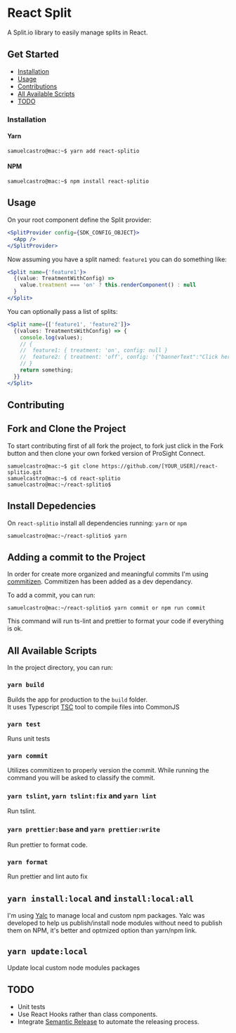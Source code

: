 # React Split

A Split.io library to easily manage splits in React.

## Get Started

- [Installation](#installation)
- [Usage](#usage)
- [Contributions](#install-dependencies)
- [All Available Scripts](#all-available-scripts)
- [TODO](#todo)

### Installation

#### Yarn

```console
samuelcastro@mac:~$ yarn add react-splitio
```

#### NPM

```console
samuelcastro@mac:~$ npm install react-splitio
```

## Usage

On your root component define the Split provider:

```jsx
<SplitProvider config={SDK_CONFIG_OBJECT}>
  <App />
</SplitProvider>
```

Now assuming you have a split named: `feature1` you can do something like:

```jsx
<Split name={'feature1'}>
  {(value: TreatmentWithConfig) =>
    value.treatment === 'on' ? this.renderComponent() : null
  }
</Split>
```

You can optionally pass a list of splits:

```jsx
<Split name={['feature1', 'feature2']}>
  {(values: TreatmentsWithConfig) => {
    console.log(values);
    // {
    //  feature1: { treatment: 'on', config: null }
    //  feature2: { treatment: 'off', config: '{"bannerText":"Click here."}' }
    // }
    return something;
  }}
</Split>
```

## Contributing

## Fork and Clone the Project

To start contributing first of all fork the project, to fork just click in the Fork button and then clone your own forked version of ProSight Connect.

```console
samuelcastro@mac:~$ git clone https://github.com/[YOUR_USER]/react-splitio.git
samuelcastro@mac:~$ cd react-splitio
samuelcastro@mac:~/react-splitio$
```

## Install Depedencies

On `react-splitio` install all dependencies running: `yarn` or `npm`

```console
samuelcastro@mac:~/react-splitio$ yarn
```

## Adding a commit to the Project

In order for create more organized and meaningful commits I'm using [commitizen](https://github.com/commitizen/cz-cli). Commitizen has been added as a dev dependancy.

To add a commit, you can run:

```console
samuelcastro@mac:~/react-splitio$ yarn commit or npm run commit
```

This command will run ts-lint and prettier to format your code if everything is ok.

## All Available Scripts

In the project directory, you can run:

### `yarn build`

Builds the app for production to the `build` folder.<br>
It uses Typescript [TSC](https://www.typescriptlang.org/docs/handbook/compiler-options.html) tool to compile files into CommonJS

### `yarn test`

Runs unit tests

### `yarn commit`

Utilizes commitizen to properly version the commit. While running the command you will be asked to classify the commit.

### `yarn tslint`, `yarn tslint:fix` and `yarn lint`

Run tslint.

### `yarn prettier:base` and `yarn prettier:write`

Run prettier to format code.

### `yarn format`

Run prettier and lint auto fix

## `yarn install:local` and `install:local:all`

I'm using [Yalc](https://github.com/whitecolor/yalc) to manage local and custom npm packages. Yalc was developed to help us publish/install node modules without need to publish them on NPM, it's better and optmized option than yarn/npm link.

## `yarn update:local`

Update local custom node modules packages

## TODO

- Unit tests
- Use React Hooks rather than class components.
- Integrate [Semantic Release](https://semantic-release.gitbook.io/semantic-release/) to automate the releasing process.
